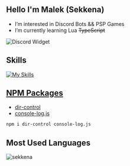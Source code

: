 ## Hello I'm Malek (Sekkena)

- I’m interested in Discord Bots && PSP Games 
- I’m currently learning Lua ~~TypeScript~~

![Discord Widget](https://discord.c99.nl/widget/theme-4/507504337677844500.png)
## Skills
[![My Skills](https://skillicons.dev/icons?i=js,ts,lua,html,nodejs,discordjs,discord,vscode,md&perline=9)](https://github.com/sekkena)

## [NPM Packages](https://www.npmjs.com/~sekkena2)

- [dir-control](https://www.npmjs.com/package/dir-control)
- [console-log.js](https://www.npmjs.com/package/console-log.js)

```bash
npm i dir-control console-log.js
```

## Most Used Languages

[<p><img align="left" src="https://github-readme-stats.vercel.app/api/top-langs?username=sekkena&theme=dark&show_icons=true&locale=en&layout=compact" alt="sekkena" /></p>](https://github-readme-stats.vercel.app/api/top-langs?username=sekkena&theme=dark&show_icons=true&locale=en&layout=compact)
